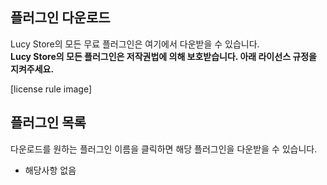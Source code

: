 ## 플러그인 다운로드
Lucy Store의 모든 무료 플러그인은 여기에서 다운받을 수 있습니다.  
**Lucy Store의 모든 플러그인은 저작권법에 의해 보호받습니다. 아래 라이선스 규정을 지켜주세요.**  
  
[license rule image]  


## 플러그인 목록
다운로드를 원하는 플러그인 이름을 클릭하면 해당 플러그인을 다운받을 수 있습니다.

- 해당사항 없음

